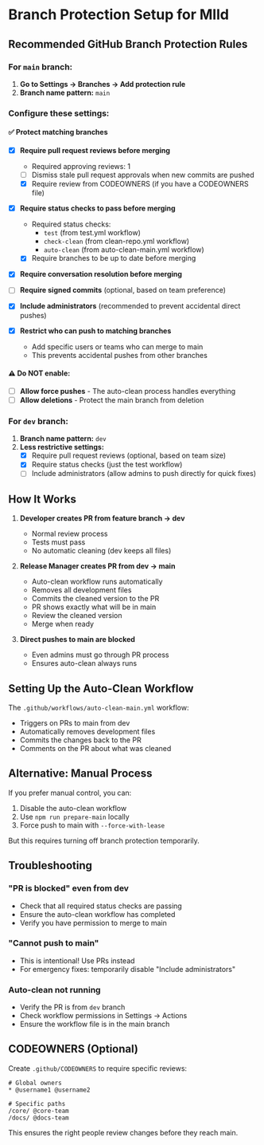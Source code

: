 # Branch Protection Setup for Mlld

## Recommended GitHub Branch Protection Rules

### For `main` branch:

1. **Go to Settings → Branches → Add protection rule**
2. **Branch name pattern:** `main`

### Configure these settings:

#### ✅ Protect matching branches
- [x] **Require pull request reviews before merging**
  - Required approving reviews: 1
  - [ ] Dismiss stale pull request approvals when new commits are pushed
  - [x] Require review from CODEOWNERS (if you have a CODEOWNERS file)
  
- [x] **Require status checks to pass before merging**
  - Required status checks:
    - `test` (from test.yml workflow)
    - `check-clean` (from clean-repo.yml workflow)
    - `auto-clean` (from auto-clean-main.yml workflow)
  - [x] Require branches to be up to date before merging

- [x] **Require conversation resolution before merging**

- [ ] **Require signed commits** (optional, based on team preference)

- [x] **Include administrators** (recommended to prevent accidental direct pushes)

- [x] **Restrict who can push to matching branches**
  - Add specific users or teams who can merge to main
  - This prevents accidental pushes from other branches

#### ⚠️ Do NOT enable:
- [ ] **Allow force pushes** - The auto-clean process handles everything
- [ ] **Allow deletions** - Protect the main branch from deletion

### For `dev` branch:

1. **Branch name pattern:** `dev`
2. **Less restrictive settings:**
   - [x] Require pull request reviews (optional, based on team size)
   - [x] Require status checks (just the test workflow)
   - [ ] Include administrators (allow admins to push directly for quick fixes)

## How It Works

1. **Developer creates PR from feature branch → dev**
   - Normal review process
   - Tests must pass
   - No automatic cleaning (dev keeps all files)

2. **Release Manager creates PR from dev → main**
   - Auto-clean workflow runs automatically
   - Removes all development files
   - Commits the cleaned version to the PR
   - PR shows exactly what will be in main
   - Review the cleaned version
   - Merge when ready

3. **Direct pushes to main are blocked**
   - Even admins must go through PR process
   - Ensures auto-clean always runs

## Setting Up the Auto-Clean Workflow

The `.github/workflows/auto-clean-main.yml` workflow:
- Triggers on PRs to main from dev
- Automatically removes development files
- Commits the changes back to the PR
- Comments on the PR about what was cleaned

## Alternative: Manual Process

If you prefer manual control, you can:
1. Disable the auto-clean workflow
2. Use `npm run prepare-main` locally
3. Force push to main with `--force-with-lease`

But this requires turning off branch protection temporarily.

## Troubleshooting

### "PR is blocked" even from dev
- Check that all required status checks are passing
- Ensure the auto-clean workflow has completed
- Verify you have permission to merge to main

### "Cannot push to main"
- This is intentional! Use PRs instead
- For emergency fixes: temporarily disable "Include administrators"

### Auto-clean not running
- Verify the PR is from `dev` branch
- Check workflow permissions in Settings → Actions
- Ensure the workflow file is in the main branch

## CODEOWNERS (Optional)

Create `.github/CODEOWNERS` to require specific reviews:

```
# Global owners
* @username1 @username2

# Specific paths
/core/ @core-team
/docs/ @docs-team
```

This ensures the right people review changes before they reach main.